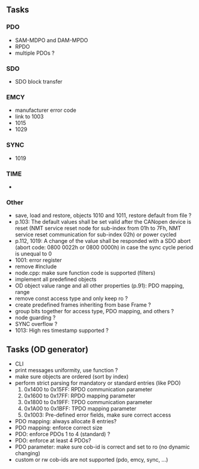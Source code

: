 ## Tasks
### PDO
- SAM-MDPO and DAM-MPDO
- RPDO
- multiple PDOs ?

### SDO
- SDO block transfer

### EMCY
- manufacturer error code
- link to 1003
- 1015
- 1029

### SYNC
- 1019

### TIME
- 

### Other
- save, load and restore, objects 1010 and 1011, restore default from file ?
- p.103: The default values shall be set valid after the CANopen device is reset (NMT service reset node for sub-index from 01h to 7Fh, NMT service reset communication for sub-index 02h) or power cycled
- p.112, 1019: A change of the value shall be responded with a SDO abort (abort code: 0800 0022h or 0800 0000h) in case the sync cycle period is unequal to 0
- 1001: error register
- remove #include <cstdio> <cstdlib>
- node.cpp: make sure function code is supported (filters)
- implement all predefined objects
- OD object value range and all other properties (p.91): PDO mapping, range
- remove const access type and only keep ro ?
- create predefined frames inheriting from base Frame ?
- group bits together for access type, PDO mapping, and others ?
- node guarding ?
- SYNC overflow ?
- 1013: High res timestamp supported ?

## Tasks (OD generator)
- CLI
- print messages uniformity, use function ?
- make sure objects are ordered (sort by index)
- perform strict parsing for mandatory or standard entries (like PDO)
    1. 0x1400 to 0x15FF: RPDO communication parameter
    2. 0x1600 to 0x17FF: RPDO mapping parameter
    3. 0x1800 to 0x19FF: TPDO communication parameter
    3. 0x1A00 to 0x1BFF: TPDO mapping parameter
    4. 0x1003: Pre-defined error fields, make sure correct access
- PDO mapping: always allocate 8 entries?
- PDO mapping: enforce correct size
- PDO: enforce PDOs 1 to 4 (standard) ?
- PDO: enforce at least 4 PDOs?
- PDO parameter: make sure cob-id is correct and set to ro (no dynamic changing)
- custom or rw cob-ids are not supported (pdo, emcy, sync, ...)
